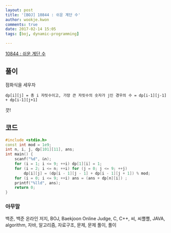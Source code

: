 ```yaml
---
layout: post
title: '[BOJ] 10844 : 쉬운 계단 수'
author: wookje.kwon
comments: true
date: 2017-02-14 15:05
tags: [boj, dynamic-programming]

---
```


[10844 : 쉬운 계단 수](https://www.acmicpc.net/problem/10844)

## 풀이

점화식을 세우자  

`dp[i][j] = 총 i 자릿수이고, 가장 큰 자릿수의 숫자가 j인 경우의 수 = dp[i-1][j-1] + dp[i-1][j+1]`  

끗!

## 코드

```cpp
#include <stdio.h>
const int mod = 1e9;
int n, i, j, dp[101][11], ans;
int main() {
	scanf("%d", &n);
	for (i = 1; i <= 9; ++i) dp[1][i] = 1;
	for (i = 2; i <= n; ++i) for (j = 0; j <= 9; ++j)
		dp[i][j] = (dp[i - 1][j - 1] + dp[i - 1][j + 1]) % mod;
	for (i = 0; i <= 9; ++i) ans = (ans + dp[n][i]) ;
	printf("%lld", ans);
	return 0;
}
```

### 아무말  
백준, 백준 온라인 저지, BOJ, Baekjoon Online Judge, C, C++, 씨, 씨쁠쁠, JAVA, algorithm, 자바, 알고리즘, 자료구조, 문제, 문제 풀이, 풀이